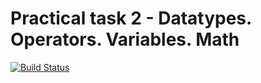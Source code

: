# Practical task 2 - Datatypes. Operators. Variables. Math

[![Build Status](https://travis-ci.com/itmo-java-basics-2020/task-2-datatypes-operators-ruperson.svg?branch=master)](https://travis-ci.com/itmo-java-basics-2020/task-2-datatypes-operators-ruperson)
